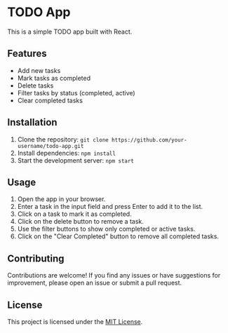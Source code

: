 # TODO App

This is a simple TODO app built with React.

## Features

- Add new tasks
- Mark tasks as completed
- Delete tasks
- Filter tasks by status (completed, active)
- Clear completed tasks

## Installation

1. Clone the repository: `git clone https://github.com/your-username/todo-app.git`
2. Install dependencies: `npm install`
3. Start the development server: `npm start`

## Usage

1. Open the app in your browser.
2. Enter a task in the input field and press Enter to add it to the list.
3. Click on a task to mark it as completed.
4. Click on the delete button to remove a task.
5. Use the filter buttons to show only completed or active tasks.
6. Click on the "Clear Completed" button to remove all completed tasks.

## Contributing

Contributions are welcome! If you find any issues or have suggestions for improvement, please open an issue or submit a pull request.

## License

This project is licensed under the [MIT License](LICENSE).
